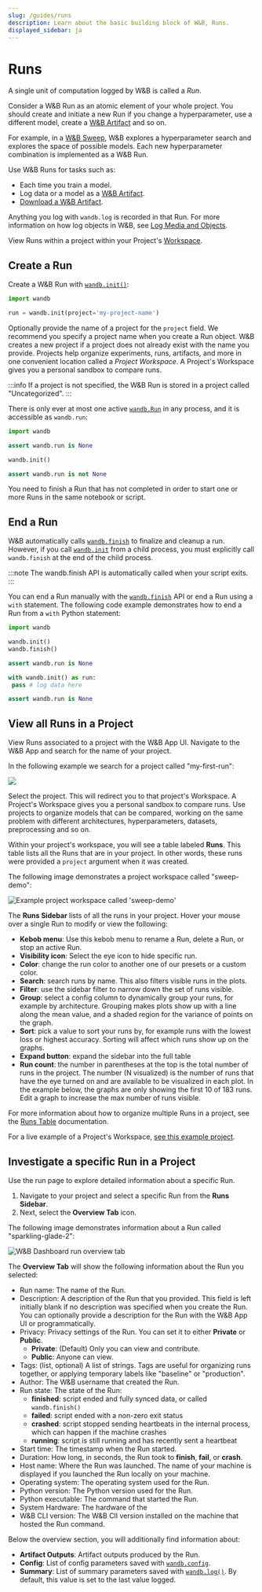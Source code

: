 ```yaml
---
slug: /guides/runs
description: Learn about the basic building block of W&B, Runs.
displayed_sidebar: ja
---
```

# Runs

A single unit of computation logged by W&B is called a *Run*. 

Consider a W&B Run as an atomic element of your whole project. You should create and initiate a new Run if you change a hyperparameter, use a different model, create a [W&B Artifact](../artifacts/intro.md) and so on.

For example, in a [W&B Sweep](../sweeps/intro.md), W&B explores a hyperparameter search and explores the space of possible models. Each new hyperparameter combination is implemented as a W&B Run. 

Use W&B Runs for tasks such as:

* Each time you train a model.
* Log data or a model as a [W&B Artifact](../artifacts/intro.md).
* [Download a W&B Artifact](../artifacts/download-and-use-an-artifact.md).


Anything you log with `wandb.log` is recorded in that Run.  For more information on how log objects in W&B, see [Log Media and Objects](../track/log/intro.md).

View Runs within a project within your Project's [Workspace](#view-runs). 

## Create a Run

Create a W&B Run with [`wandb.init()`](../../ref/python/init.md):

```python
import wandb

run = wandb.init(project='my-project-name')
```

Optionally provide the name of a project for the `project` field. We recommend you specify a project name when you create a Run object. W&B creates a new project if a project does not already exist with the name you provide.  Projects help organize experiments, runs, artifacts, and more in one convenient location called a *Project Workspace*. A Project's Workspace gives you a personal sandbox to compare runs.

:::info
If a project is not specified, the W&B Run is stored in a project called "Uncategorized".
:::

There is only ever at most one active [`wandb.Run`](../../ref/python/run.md) in any process,
and it is accessible as `wandb.run`:

```python
import wandb

assert wandb.run is None

wandb.init()

assert wandb.run is not None
```


You need to finish a Run that has not completed in order to start one or more Runs in the same notebook or script. 




## End a Run
W&B automatically calls [`wandb.finish`](../../ref/python/finish.md) to finalize and cleanup a run. However, if you call [`wandb.init`](../../ref/python/init.md) from a child process, you must explicitly call `wandb.finish` at the end of the child process. 

:::note
The wandb.finish API is automatically called when your script exits.
:::

You can end a Run manually with the [`wandb.finish`](../../ref/python/finish.md) API or end a Run using a `with` statement. The following code example demonstrates how to end a Run from a `with` Python statement:

```python
import wandb

wandb.init()
wandb.finish()

assert wandb.run is None

with wandb.init() as run:
 pass # log data here

assert wandb.run is None
```


## View all Runs in a Project
View Runs associated to a project with the W&B App UI. Navigate to the W&B App and search for the name of your project. 

In the following example we search for a project called "my-first-run":

![](/images/runs/search_run_name_landing_page.png)

Select the project. This will redirect you to that project's Workspace. A Project's Workspace gives you a personal sandbox to compare runs. Use projects to organize models that can be compared, working on the same problem with different architectures, hyperparameters, datasets, preprocessing and so on.

Within your project's workspace, you will see a table labeled **Runs**. This table lists all the Runs that are in your project. In other words, these runs were provided a `project` argument when it was created.

The following image demonstrates a project workspace called "sweep-demo":

![Example project workspace called 'sweep-demo'](/images/app_ui/workspace_tab_example.png)

The **Runs Sidebar** lists of all the runs in your project. Hover your mouse over a single Run to modify or view the following:

* **Kebob menu**: Use this kebob menu to rename a Run, delete a Run, or stop an active Run.
* **Visibility icon**: Select the eye icon to hide specific run.
* **Color**: change the run color to another one of our presets or a custom color.
* **Search**: search runs by name. This also filters visible runs in the plots.
* **Filter**: use the sidebar filter to narrow down the set of runs visible.
* **Group**: select a config column to dynamically group your runs, for example by architecture. Grouping makes plots show up with a line along the mean value, and a shaded region for the variance of points on the graph.
* **Sort**: pick a value to sort your runs by, for example runs with the lowest loss or highest accuracy. Sorting will affect which runs show up on the graphs.
* **Expand button**: expand the sidebar into the full table
* **Run count**: the number in parentheses at the top is the total number of runs in the project. The number (N visualized) is the number of runs that have the eye turned on and are available to be visualized in each plot. In the example below, the graphs are only showing the first 10 of 183 runs. Edit a graph to increase the max number of runs visible.

For more information about how to organize multiple Runs in a project, see the [Runs Table](../app/features/runs-table.md) documentation. 

For a live example of a Project's Workspace, [see this example project](https://app.wandb.ai/example-team/sweep-demo). 



<!-- ### Search runs

Search for a specific run by name in the sidebar. You can use regex to filter down your visible runs. The search box affects which runs are shown on the graph. Here's an example:

![](/images/app_ui/project_page_search_for_runs.gif)

### Filter runs

### Organize runs -->




## Investigate a specific Run in a Project

Use the run page to explore detailed information about a specific Run. 

1. Navigate to your project and select a specific Run from the **Runs Sidebar**.
2. Next, select the **Overview Tab** icon. 

The following image demonstrates information about a Run called "sparkling-glade-2":

![W&B Dashboard run overview tab](/images/app_ui/wandb_run_overview_page.png)

The **Overview Tab** will show the following information about the Run you selected:

* Run name: The name of the Run.
* Description: A description of the Run that you provided. This field is left initially blank if no description was specified when you create the Run. You can optionally provide a description for the Run with the W&B App UI or programmatically. 
* Privacy: Privacy settings of the Run. You can set it to either **Private** or **Public**. 
    * **Private**: (Default) Only you can view and contribute.
    * **Public**: Anyone can view.
* Tags: (list, optional) A list of strings. Tags are useful for organizing runs together, or applying temporary labels like "baseline" or "production".
* Author: The W&B username that created the Run.
* Run state: The state of the Run:
  * **finished**: script ended and fully synced data, or called `wandb.finish()`
  * **failed**: script ended with a non-zero exit status
  * **crashed**: script stopped sending heartbeats in the internal process, which can happen if the machine crashes
  * **running**: script is still running and has recently sent a heartbeat
* Start time: The timestamp when the Run started.
* Duration: How long, in seconds, the Run took to **finish**, **fail**, or **crash**.
* Host name: Where the Run was launched. The name of your machine is displayed if you launched the Run locally on your machine. 
* Operating system: The operating system used for the Run.
* Python version: The Python version used for the Run.
* Python executable: The command that started the Run.
* System Hardware: The hardware of the 
* W&B CLI version: The W&B ClI version installed on the machine that hosted the Run command.

<!-- :::info
The Python details are private, even if you make the page itself public. 
::: -->


Below the overview section, you will additionally find information about: 

* **Artifact Outputs**: Artifact outputs produced by the Run.
* **Config**: List of config parameters saved with [`wandb.config`](../../guides/track/config.md).
* **Summary**: List of summary parameters saved with [`wandb.log()`](../../guides/track/log/intro.md). By default, this value is set to the last value logged.
